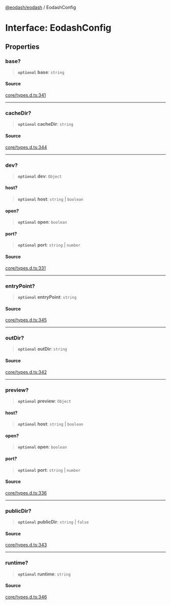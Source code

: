 [@eodash/eodash](../index.md) / EodashConfig

# Interface: EodashConfig

## Properties

### base?

> **`optional`** **base**: `string`

#### Source

[core/types.d.ts:341](https://github.com/eodash/eodash/blob/b4a2d86/core/types.d.ts#L341)

***

### cacheDir?

> **`optional`** **cacheDir**: `string`

#### Source

[core/types.d.ts:344](https://github.com/eodash/eodash/blob/b4a2d86/core/types.d.ts#L344)

***

### dev?

> **`optional`** **dev**: `Object`

#### host?

> **`optional`** **host**: `string` \| `boolean`

#### open?

> **`optional`** **open**: `boolean`

#### port?

> **`optional`** **port**: `string` \| `number`

#### Source

[core/types.d.ts:331](https://github.com/eodash/eodash/blob/b4a2d86/core/types.d.ts#L331)

***

### entryPoint?

> **`optional`** **entryPoint**: `string`

#### Source

[core/types.d.ts:345](https://github.com/eodash/eodash/blob/b4a2d86/core/types.d.ts#L345)

***

### outDir?

> **`optional`** **outDir**: `string`

#### Source

[core/types.d.ts:342](https://github.com/eodash/eodash/blob/b4a2d86/core/types.d.ts#L342)

***

### preview?

> **`optional`** **preview**: `Object`

#### host?

> **`optional`** **host**: `string` \| `boolean`

#### open?

> **`optional`** **open**: `boolean`

#### port?

> **`optional`** **port**: `string` \| `number`

#### Source

[core/types.d.ts:336](https://github.com/eodash/eodash/blob/b4a2d86/core/types.d.ts#L336)

***

### publicDir?

> **`optional`** **publicDir**: `string` \| `false`

#### Source

[core/types.d.ts:343](https://github.com/eodash/eodash/blob/b4a2d86/core/types.d.ts#L343)

***

### runtime?

> **`optional`** **runtime**: `string`

#### Source

[core/types.d.ts:346](https://github.com/eodash/eodash/blob/b4a2d86/core/types.d.ts#L346)
